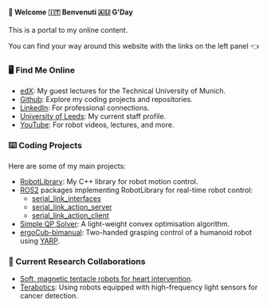 #### 🏴󠁧󠁢󠁥󠁮󠁧󠁿 Welcome 🇮🇹 Benvenuti 🇦🇺 G'Day

This is a portal to my online content.

You can find your way around this website with the links on the left panel 👈

### 🖥️ Find Me Online
- [edX](https://www.edx.org/certificates/professional-certificate/tumx-six-sigma-and-lean): My guest lectures for the Technical University of Munich.
- [Github](https://github.com/Woolfrey): Explore my coding projects and repositories.
- [LinkedIn](https://www.linkedin.com/in/jonathanwoolfrey/): For professional connections.
- [University of Leeds](https://eps.leeds.ac.uk/electronic-engineering/staff/14662/dr-jon-woolfrey): My current staff profile.
- [YouTube](https://www.youtube.com/@Woolfrey/videos): For robot videos, lectures, and more.

### ⌨️ Coding Projects
Here are some of my main projects:
- [RobotLibrary](https://github.com/Woolfrey/software_robot_library): My C++ library for robot motion control.
- [ROS2](https://docs.ros.org/en/humble/index.html) packages implementing RobotLibrary for real-time robot control:
   - [serial_link_interfaces](https://github.com/Woolfrey/interface_serial_link)
   - [serial_link_action_server](https://github.com/Woolfrey/server_serial_link)
   - [serial_link_action_client](https://github.com/Woolfrey/client_serial_link)
- [Simple QP Solver](https://github.com/Woolfrey/software_simple_qp): A light-weight convex optimisation algorithm.
- [ergoCub-bimanual](https://github.com/hsp-iit/ergocub-bimanual): Two-handed grasping control of a humanoid robot using [YARP](https://www.yarp.it/latest/).

### 🤝 Current Research Collaborations
- [Soft, magnetic tentacle robots for heart intervention](https://wun.ac.uk/wun/research/view/magnetically-controlled-tentacle-robots-for-transcatheter-structural-heart-intervention/).
- [Terabotics](https://warwick.ac.uk/fac/sci/physics/research/condensedmatt/ultrafastphotonics/emmasthzgroup/terabotics/): Using robots equipped with high-frequency light sensors for cancer detection.